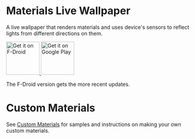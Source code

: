# Materials Live Wallpaper

A live wallpaper that renders materials and uses device's sensors to reflect lights from different directions on them.

<a href="https://f-droid.org/en/packages/com.reminimalism.materialslivewallpaper/" target="_blank">
  <img src="https://f-droid.org/badge/get-it-on.png" alt="Get it on F-Droid" height="90"/>
</a>
<a href="https://play.google.com/store/apps/details?id=com.reminimalism.materialslivewallpaper" target="_blank">
  <img src="https://play.google.com/intl/en_us/badges/images/generic/en-play-badge.png" alt="Get it on Google Play" height="90"/>
</a>

The F-Droid version gets the more recent updates.

# Custom Materials

See [Custom Materials](https://github.com/Reminimalism/MaterialsLiveWallpaperCustomMaterials) for samples and instructions on making your own custom materials.
